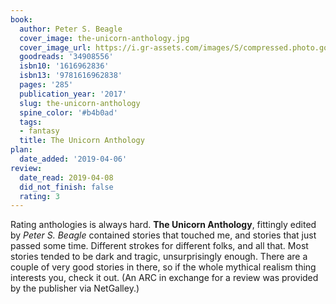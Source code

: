 ```yaml
---
book:
  author: Peter S. Beagle
  cover_image: the-unicorn-anthology.jpg
  cover_image_url: https://i.gr-assets.com/images/S/compressed.photo.goodreads.com/books/1492682178l/34908556._SX98_.jpg
  goodreads: '34908556'
  isbn10: '1616962836'
  isbn13: '9781616962838'
  pages: '285'
  publication_year: '2017'
  slug: the-unicorn-anthology
  spine_color: '#b4b0ad'
  tags:
  - fantasy
  title: The Unicorn Anthology
plan:
  date_added: '2019-04-06'
review:
  date_read: 2019-04-08
  did_not_finish: false
  rating: 3
---
```


Rating anthologies is always hard. **The Unicorn Anthology**, fittingly edited by *Peter S. Beagle* contained stories that touched me, and stories that just passed some time. Different strokes for different folks, and all that. Most stories tended to be dark and tragic, unsurprisingly enough. There are a couple of very good stories in there, so if the whole mythical realism thing interests you, check it out. (An ARC in exchange for a review was provided by the publisher via NetGalley.)
